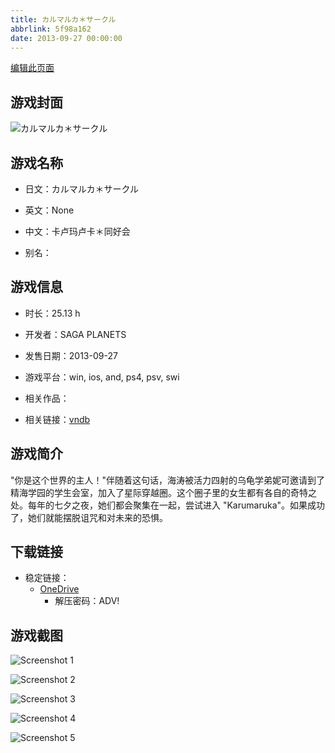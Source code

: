 ```yaml
---
title: カルマルカ＊サークル
abbrlink: 5f98a162
date: 2013-09-27 00:00:00
---
```

[编辑此页面](https://github.com/ACG-3/ADV3-source/blob/main/source/_posts/games/%E3%82%AB%E3%83%AB%E3%83%9E%E3%83%AB%E3%82%AB%EF%BC%8A%E3%82%B5%E3%83%BC%E3%82%AF%E3%83%AB.md)

## 游戏封面

![カルマルカ＊サークル](https://pan.timero.xyz/onedrive/img_lib_001/%E3%82%AB%E3%83%AB%E3%83%9E%E3%83%AB%E3%82%AB%EF%BC%8A%E3%82%B5%E3%83%BC%E3%82%AF%E3%83%AB_cover.avif)


## 游戏名称

- 日文：カルマルカ＊サークル
- 英文：None
- 中文：卡卢玛卢卡＊同好会

- 别名：


## 游戏信息

- 时长：25.13 h
- 开发者：SAGA PLANETS
- 发售日期：2013-09-27
- 游戏平台：win, ios, and, ps4, psv, swi
- 相关作品：

- 相关链接：[vndb](https://vndb.org/v12476)


## 游戏简介

"你是这个世界的主人！"伴随着这句话，海涛被活力四射的乌龟学弟妮可邀请到了精海学园的学生会室，加入了星际穿越圈。这个圈子里的女生都有各自的奇特之处。每年的七夕之夜，她们都会聚集在一起，尝试进入 "Karumaruka"。如果成功了，她们就能摆脱诅咒和对未来的恐惧。




## 下载链接

- 稳定链接：
    - [OneDrive](https://pan.timero.xyz/onedrive/adv_lib_001/%E3%82%AB%E3%83%AB%E3%83%9E%E3%83%AB%E3%82%AB%EF%BC%8A%E3%82%B5%E3%83%BC%E3%82%AF%E3%83%AB)
        - 解压密码：ADV!



## 游戏截图


![Screenshot 1](https://pan.timero.xyz/onedrive/img_lib_001/%E3%82%AB%E3%83%AB%E3%83%9E%E3%83%AB%E3%82%AB%EF%BC%8A%E3%82%B5%E3%83%BC%E3%82%AF%E3%83%AB_Screenshot_1.avif)

![Screenshot 2](https://pan.timero.xyz/onedrive/img_lib_001/%E3%82%AB%E3%83%AB%E3%83%9E%E3%83%AB%E3%82%AB%EF%BC%8A%E3%82%B5%E3%83%BC%E3%82%AF%E3%83%AB_Screenshot_2.avif)

![Screenshot 3](https://pan.timero.xyz/onedrive/img_lib_001/%E3%82%AB%E3%83%AB%E3%83%9E%E3%83%AB%E3%82%AB%EF%BC%8A%E3%82%B5%E3%83%BC%E3%82%AF%E3%83%AB_Screenshot_3.avif)

![Screenshot 4](https://pan.timero.xyz/onedrive/img_lib_001/%E3%82%AB%E3%83%AB%E3%83%9E%E3%83%AB%E3%82%AB%EF%BC%8A%E3%82%B5%E3%83%BC%E3%82%AF%E3%83%AB_Screenshot_4.avif)

![Screenshot 5](https://pan.timero.xyz/onedrive/img_lib_001/%E3%82%AB%E3%83%AB%E3%83%9E%E3%83%AB%E3%82%AB%EF%BC%8A%E3%82%B5%E3%83%BC%E3%82%AF%E3%83%AB_Screenshot_5.avif)


